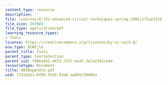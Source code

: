 ```yaml
---
content_type: resource
description: ''
file: /courses/6-331-advanced-circuit-techniques-spring-2002/175a2d216f0d552491e8aa845c50605a_8038appnote.pdf
file_size: 247883
file_type: application/pdf
learning_resource_types:
- Tools
license: https://creativecommons.org/licenses/by-nc-sa/4.0/
ocw_type: OCWFile
parent_title: Tools
parent_type: CourseSection
parent_uid: f906e932-4013-3157-ea4f-3e7a2391ce44
resourcetype: Document
title: 8038appnote.pdf
uid: 175a2d21-6f0d-5524-91e8-aa845c50605a
---
```

